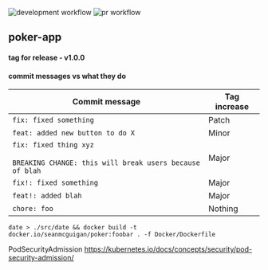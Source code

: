 ![development workflow](https://github.com/seanmcguigan/poker-app/actions/workflows/development-cd.yaml/badge.svg)
![pr workflow](https://github.com/seanmcguigan/poker-app/actions/workflows/pr.yaml/badge.svg)


## poker-app

#### tag for release - v1.0.0

#### commit messages vs what they do

| Commit message                                                                         | Tag increase |
| -------------------------------------------------------------------------------------- | ------------ |
| `fix: fixed something`                                                                 | Patch        |
| `feat: added new button to do X`                                                       | Minor        |
| `fix: fixed thing xyz`<br><br>`BREAKING CHANGE: this will break users because of blah` | Major        |
| `fix!: fixed something`                                                                | Major        |
| `feat!: added blah`                                                                    | Major        |
| `chore: foo`                                                                           | Nothing      |

```date > ./src/date && docker build -t docker.io/seanmcguigan/poker:foobar . -f Docker/Dockerfile```

PodSecurityAdmission
https://kubernetes.io/docs/concepts/security/pod-security-admission/